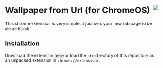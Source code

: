 # Wallpaper from Url (for ChromeOS)  <img align="right" src="https://raw.github.com/rpbritton/blank-startpage/master/src/img/icon96.png">
This chrome extension is very simple: it just sets your new tab page to be `about:blank`.
## Installation
Download the extension [here](https://raw.github.com/rpbritton/blank-startpage/master/blank-startpage.crx) 
or load the `src` directory of this repository as an unpacked extension in `chrome://extensions`.
